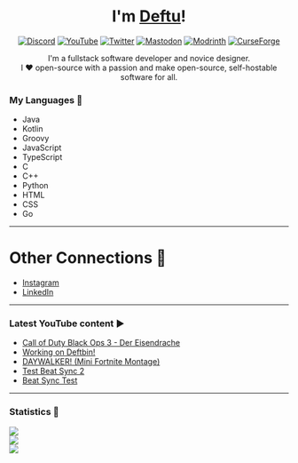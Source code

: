 <div align="center">

# I'm [Deftu][website]!

[![Discord](https://cdn.jsdelivr.net/npm/@intergrav/devins-badges@3/assets/cozy-minimal/social/discord-singular_64h.png)][discord]
[![YouTube](https://cdn.jsdelivr.net/npm/@intergrav/devins-badges@3/assets/cozy-minimal/social/youtube-singular_64h.png)][youtube]
[![Twitter](https://cdn.jsdelivr.net/npm/@intergrav/devins-badges@3/assets/cozy-minimal/social/twitter-singular_64h.png)][twitter]
[![Mastodon](https://cdn.jsdelivr.net/npm/@intergrav/devins-badges@3/assets/cozy-minimal/social/mastodon-singular_64h.png)][mastodon]
[![Modrinth](https://cdn.jsdelivr.net/npm/@intergrav/devins-badges@3/assets/cozy-minimal/available/modrinth_64h.png)][modrinth]
[![CurseForge](https://cdn.jsdelivr.net/npm/@intergrav/devins-badges@3/assets/cozy-minimal/available/curseforge_64h.png)][curseforge]

I'm a fullstack software developer and novice designer.  
I ❤️ open-source with a passion and make open-source, self-hostable software for all.
  
</div>

### My Languages 💬
- Java
- Kotlin
- Groovy
- JavaScript
- TypeScript
- C
- C++
- Python
- HTML
- CSS
- Go

---

# Other Connections 🔗
- [Instagram][instagram]
- [LinkedIn][linkedin]

---

### Latest YouTube content ▶
<!-- YOUTUBE:START -->
- [Call of Duty Black Ops 3 - Der Eisendrache](https://www.youtube.com/watch?v=7Va0P16NNqM)
- [Working on Deftbin!](https://www.youtube.com/watch?v=-K8xQM9Z1aA)
- [DAYWALKER! &lpar;Mini Fortnite Montage&rpar;](https://www.youtube.com/watch?v=gw5TDTOs03M)
- [Test Beat Sync 2](https://www.youtube.com/watch?v=-2AoQl7DcC8)
- [Beat Sync Test](https://www.youtube.com/watch?v=KZeRZ9xMIvw)
<!-- YOUTUBE:END -->

---

### Statistics 📜
<a href="https://github.com/anuraghazra/github-readme-stats" style="display: flex; flex-direction: column;">
  <img align="center" src="https://github-readme-stats.vercel.app/api?username=Deftu&show_icons=true&line_height=27&theme=onedark&hide_border=true" />
  <img align="center" src="https://github-readme-stats.vercel.app/api/top-langs/?username=Deftu&card_width=400&langs_count=10&layout=compact&hide_border=true&theme=onedark" />
  <img align="center" src="https://github-readme-stats.vercel.app/api/wakatime?username=Deftu&theme=onedark&hide_border=true" />
</a>

[website]: https://deftu.xyz/

[discord]: https://shr.deftu.xyz/discord
[youtube]: https://www.youtube.com/@deftudev
[twitter]: https://twitter.com/DeftuDev
[mastodon]: https://floss.social/@deftu
[modrinth]: https://modrinth.com/user/deftu
[curseforge]: https://www.curseforge.com/members/deftudev
[instagram]: https://www.instagram.com/deftudev
[linkedin]: https://www.linkedin.com/in/matthew-vaughan-047800226
